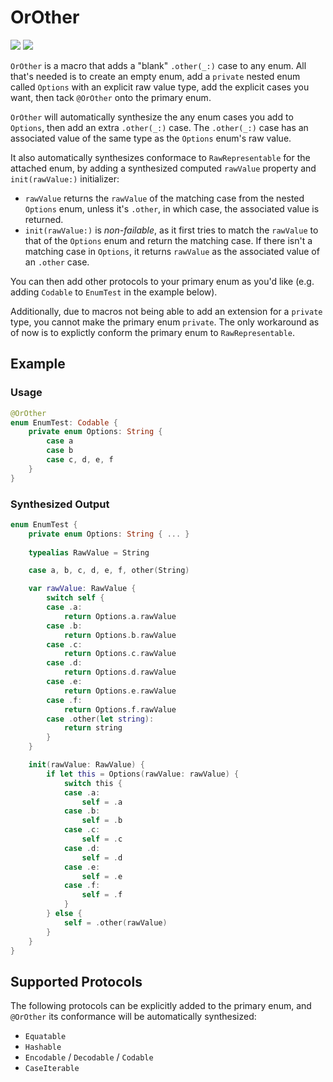 # OrOther

[![](https://img.shields.io/endpoint?url=https%3A%2F%2Fswiftpackageindex.com%2Fapi%2Fpackages%2Fedonv%2FOrOther%2Fbadge%3Ftype%3Dswift-versions)](https://swiftpackageindex.com/edonv/OrOther)
[![](https://img.shields.io/endpoint?url=https%3A%2F%2Fswiftpackageindex.com%2Fapi%2Fpackages%2Fedonv%2FOrOther%2Fbadge%3Ftype%3Dplatforms)](https://swiftpackageindex.com/edonv/OrOther)

`OrOther` is a macro that adds a "blank" `.other(_:)` case to any enum. All that's needed is to create an empty enum, add a `private` nested enum called `Options` with an explicit raw value type, add the explicit cases you want, then tack `@OrOther` onto the primary enum.

`OrOther` will automatically synthesize the any enum cases you add to `Options`, then add an extra `.other(_:)` case. The `.other(_:)` case has an associated value of the same type as the `Options` enum's raw value.

It also automatically synthesizes conformace to `RawRepresentable` for the attached enum, by adding a synthesized computed `rawValue` property and `init(rawValue:)` initializer:
- `rawValue` returns the `rawValue` of the matching case from the nested `Options` enum, unless it's `.other`, in which case, the associated value is returned.
- `init(rawValue:)` is *non-failable*, as it first tries to match the `rawValue` to that of the `Options` enum and return the matching case. If there isn't a matching case in `Options`, it returns `rawValue` as the associated value of an `.other` case.

You can then add other protocols to your primary enum as you'd like (e.g. adding `Codable` to `EnumTest` in the example below).

Additionally, due to macros not being able to add an extension for a `private` type, you cannot make the primary enum `private`. The only workaround as of now is to explictly conform the primary enum to `RawRepresentable`.

## Example

### Usage

```swift
@OrOther
enum EnumTest: Codable {
    private enum Options: String {
        case a
        case b
        case c, d, e, f
    }
}
```

### Synthesized Output

```swift
enum EnumTest {
    private enum Options: String { ... }
    
    typealias RawValue = String

    case a, b, c, d, e, f, other(String)

    var rawValue: RawValue {
        switch self {
        case .a:
            return Options.a.rawValue
        case .b:
            return Options.b.rawValue
        case .c:
            return Options.c.rawValue
        case .d:
            return Options.d.rawValue
        case .e:
            return Options.e.rawValue
        case .f:
            return Options.f.rawValue
        case .other(let string):
            return string
        }
    }

    init(rawValue: RawValue) {
        if let this = Options(rawValue: rawValue) {
            switch this {
            case .a:
                self = .a
            case .b:
                self = .b
            case .c:
                self = .c
            case .d:
                self = .d
            case .e:
                self = .e
            case .f:
                self = .f
            }
        } else {
            self = .other(rawValue)
        }
    }
}
```

## Supported Protocols

The following protocols can be explicitly added to the primary enum, and `@OrOther` its conformance will be automatically synthesized:
- `Equatable`
- `Hashable`
- `Encodable` / `Decodable` / `Codable`
- `CaseIterable`
